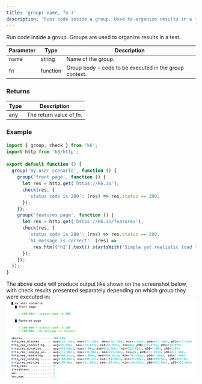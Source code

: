 ```yaml
---
title: 'group( name, fn )'
description: 'Runs code inside a group. Used to organize results in a test.'
---
```


Run code inside a group. Groups are used to organize results in a test.

| Parameter | Type     | Description                                            |
| --------- | -------- | ------------------------------------------------------ |
| name      | string   | Name of the group.                                     |
| fn        | function | Group body - code to be executed in the group context. |

### Returns

| Type | Description               |
| ---- | ------------------------- |
| any  | The return value of _fn_. |

### Example

<CodeGroup labels={[]}>

```javascript
import { group, check } from 'k6';
import http from 'k6/http';

export default function () {
  group('my user scenario', function () {
    group('front page', function () {
      let res = http.get('https://k6.io');
      check(res, {
        'status code is 200': (res) => res.status == 200,
      });
    });
    group('features page', function () {
      let res = http.get('https://k6.io/features');
      check(res, {
        'status code is 200': (res) => res.status == 200,
        'h1 message is correct': (res) =>
          res.html('h1').text().startsWith('Simple yet realistic load testing'),
      });
    });
  });
}
```

</CodeGroup>

The above code will produce output like shown on the screenshot below,
with check results presented separately depending on which group they were executed in:
![](images/groups.png)
